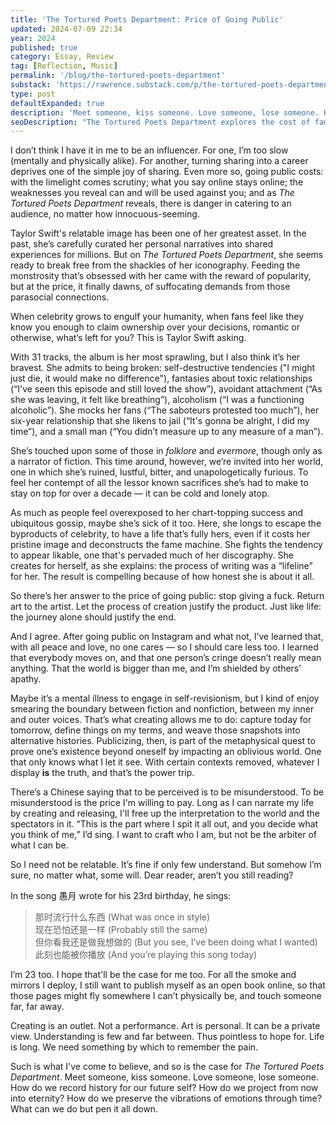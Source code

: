 ```yaml
---
title: 'The Tortured Poets Department: Price of Going Public'
updated: 2024-07-09 22:34
year: 2024
published: true
category: Essay, Review
tag: [Reflection, Music]
permalink: '/blog/the-tortured-poets-department'
substack: 'https://rawrence.substack.com/p/the-tortured-poets-department'
type: post
defaultExpanded: true
description: 'Meet someone, kiss someone. Love someone, lose someone. How do we record history for our future self? How do we project from now into eternity? How do we preserve the vibrations of emotions through time? What can we do but pen it all down.'
seoDescription: "The Tortured Poets Department explores the cost of fame and authenticity. What happens when you stop catering to an audience? A reflection on art as expression and the freedom in being misunderstood."
---
```


I don’t think I have it in me to be an influencer. For one, I’m too slow (mentally and physically alike). For another, turning sharing into a career deprives one of the simple joy of sharing. Even more so, going public costs: with the limelight comes scrutiny; what you say online stays online; the weaknesses you reveal can and will be used against you; and as _The Tortured Poets Department_ reveals, there is danger in catering to an audience, no matter how innocuous-seeming.

Taylor Swift's relatable image has been one of her greatest asset. In the past, she’s carefully curated her personal narratives into shared experiences for millions. But on _The Tortured Poets Department_, she seems ready to break free from the shackles of her iconography. Feeding the monstrosity that’s obsessed with her came with the reward of popularity, but at the price, it finally dawns, of suffocating demands from those parasocial connections.

When celebrity grows to engulf your humanity, when fans feel like they know you enough to claim ownership over your decisions, romantic or otherwise, what’s left for you? This is Taylor Swift asking.

With 31 tracks, the album is her most sprawling, but I also think it’s her bravest. She admits to being broken: self-destructive tendencies ("I might just die, it would make no difference"), fantasies about toxic relationships (“I've seen this episode and still loved the show”), avoidant attachment (“As she was leaving, it felt like breathing”), alcoholism (“I was a functioning alcoholic”). She mocks her fans (“The saboteurs protested too much”), her six-year relationship that she likens to jail (“It's gonna be alright, I did my time”), and a small man (“You didn’t measure up to any measure of a man”).

She’s touched upon some of those in _folklore_ and _evermore_, though only as a narrator of fiction. This time around, however, we’re invited into her world, one in which she’s ruined, lustful, bitter, and unapologetically furious. To feel her contempt of all the lessor known sacrifices she’s had to make to stay on top for over a decade — it can be cold and lonely atop.

As much as people feel overexposed to her chart-topping success and ubiquitous gossip, maybe she’s sick of it too. Here, she longs to escape the byproducts of celebrity, to have a life that’s fully hers, even if it costs her pristine image and deconstructs the fame machine. She fights the tendency to appear likable, one that's pervaded much of her discography. She creates for herself, as she explains: the process of writing was a “lifeline” for her. The result is compelling because of how honest she is about it all.

So there’s her answer to the price of going public: stop giving a fuck. Return art to the artist. Let the process of creation justify the product. Just like life: the journey alone should justify the end.

And I agree. After going public on Instagram and what not, I’ve learned that, with all peace and love, no one cares — so I should care less too. I learned that everybody moves on, and that one person’s cringe doesn’t really mean anything. That the world is bigger than me, and I’m shielded by others’ apathy.

Maybe it’s a mental illness to engage in self-revisionism, but I kind of enjoy smearing the boundary between fiction and nonfiction, between my inner and outer voices. That’s what creating allows me to do: capture today for tomorrow, define things on my terms, and weave those snapshots into alternative histories. Publicizing, then, is part of the metaphysical quest to prove one’s existence beyond oneself by impacting an oblivious world. One that only knows what I let it see. With certain contexts removed, whatever I display **is** the truth, and that’s the power trip.

There’s a Chinese saying that to be perceived is to be misunderstood. To be misunderstood is the price I'm willing to pay. Long as I can narrate my life by creating and releasing, I'll free up the interpretation to the world and the spectators in it. “This is the part where I spit it all out, and you decide what you think of me,” I’d sing. I want to craft who I am, but not be the arbiter of what I can be.

So I need not be relatable. It’s fine if only few understand. But somehow I’m sure, no matter what, some will. Dear reader, aren’t you still reading?

In the song 愚月 wrote for his 23rd birthday, he sings:

> 那时流行什么东西 (What was once in style)  
> 现在恐怕还是一样 (Probably still the same)  
> 但你看我还是做我想做的 (But you see, I’ve been doing what I wanted)  
> 此刻也能被你播放 (And you’re playing this song today)

I’m 23 too. I hope that'll be the case for me too. For all the smoke and mirrors I deploy, I still want to publish myself as an open book online, so that those pages might fly somewhere I can’t physically be, and touch someone far, far away.

Creating is an outlet. Not a performance. Art is personal. It can be a private view. Understanding is few and far between. Thus pointless to hope for. Life is long. We need something by which to remember the pain.

Such is what I've come to believe, and so is the case for _The Tortured Poets Department_. Meet someone, kiss someone. Love someone, lose someone. How do we record history for our future self? How do we project from now into eternity? How do we preserve the vibrations of emotions through time? What can we do but pen it all down.
